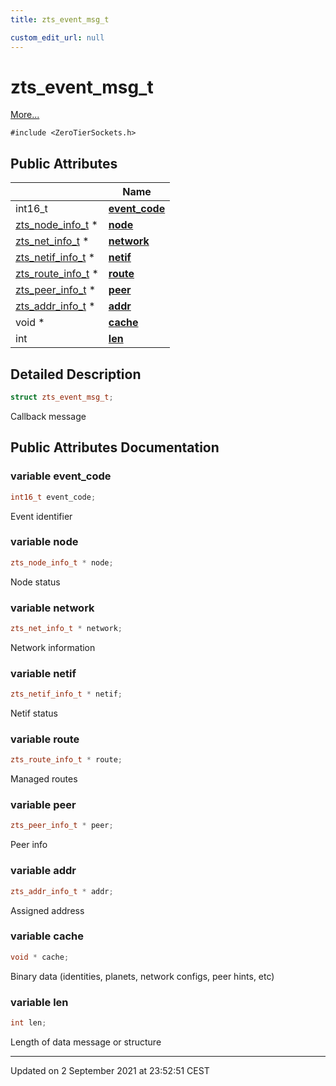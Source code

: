 ```yaml
---
title: zts_event_msg_t

custom_edit_url: null
---
```


# zts_event_msg_t



 [More...](#detailed-description)


`#include <ZeroTierSockets.h>`

## Public Attributes

|                | Name           |
| -------------- | -------------- |
| int16_t | **[event_code](/autogen/libzt/classes/structzts__event__msg__t.md#variable-event_code)**  |
| <a href="/autogen/libzt/classes/structzts__node__info__t.md">zts_node_info_t</a> * | **[node](/autogen/libzt/classes/structzts__event__msg__t.md#variable-node)**  |
| <a href="/autogen/libzt/classes/structzts__net__info__t.md">zts_net_info_t</a> * | **[network](/autogen/libzt/classes/structzts__event__msg__t.md#variable-network)**  |
| <a href="/autogen/libzt/classes/structzts__netif__info__t.md">zts_netif_info_t</a> * | **[netif](/autogen/libzt/classes/structzts__event__msg__t.md#variable-netif)**  |
| <a href="/autogen/libzt/classes/structzts__route__info__t.md">zts_route_info_t</a> * | **[route](/autogen/libzt/classes/structzts__event__msg__t.md#variable-route)**  |
| <a href="/autogen/libzt/classes/structzts__peer__info__t.md">zts_peer_info_t</a> * | **[peer](/autogen/libzt/classes/structzts__event__msg__t.md#variable-peer)**  |
| <a href="/autogen/libzt/classes/structzts__addr__info__t.md">zts_addr_info_t</a> * | **[addr](/autogen/libzt/classes/structzts__event__msg__t.md#variable-addr)**  |
| void * | **[cache](/autogen/libzt/classes/structzts__event__msg__t.md#variable-cache)**  |
| int | **[len](/autogen/libzt/classes/structzts__event__msg__t.md#variable-len)**  |

## Detailed Description

```cpp
struct zts_event_msg_t;
```


Callback message 

## Public Attributes Documentation

### variable event_code

```cpp
int16_t event_code;
```


Event identifier 


### variable node

```cpp
zts_node_info_t * node;
```


Node status 


### variable network

```cpp
zts_net_info_t * network;
```


Network information 


### variable netif

```cpp
zts_netif_info_t * netif;
```


Netif status 


### variable route

```cpp
zts_route_info_t * route;
```


Managed routes 


### variable peer

```cpp
zts_peer_info_t * peer;
```


Peer info 


### variable addr

```cpp
zts_addr_info_t * addr;
```


Assigned address 


### variable cache

```cpp
void * cache;
```


Binary data (identities, planets, network configs, peer hints, etc) 


### variable len

```cpp
int len;
```


Length of data message or structure 


-------------------------------

Updated on  2 September 2021 at 23:52:51 CEST